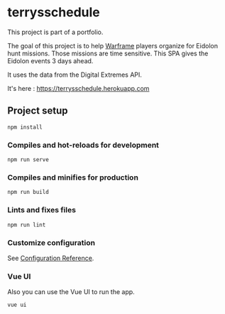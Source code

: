 # terrysschedule

This project is part of a portfolio.

The goal of this project is to help [Warframe](https://www.warframe.com/) players organize for Eidolon hunt missions. Those missions are time sensitive. This SPA gives the Eidolon events 3 days ahead. 

It uses the data from the Digital Extremes API.


It's here : https://terrysschedule.herokuapp.com

## Project setup
```
npm install
```

### Compiles and hot-reloads for development
```
npm run serve
```

### Compiles and minifies for production
```
npm run build
```

### Lints and fixes files
```
npm run lint
```

### Customize configuration
See [Configuration Reference](https://cli.vuejs.org/config/).


### Vue UI
Also you can use the Vue UI to run the app. 
```
vue ui
```
